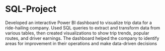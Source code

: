# SQL-Project

Developed an interactive Power BI dashboard to visualize trip data for a ride-hailing company. Used SQL queries to extract and transform data from various tables, then created visualizations to show trip trends, popular routes, and driver earnings. The dashboard helped the company to identify areas for improvement in their operations and make data-driven decisions
